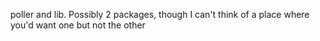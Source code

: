 poller and lib. Possibly 2 packages, though I can't think of a place where you'd want one but not the other
